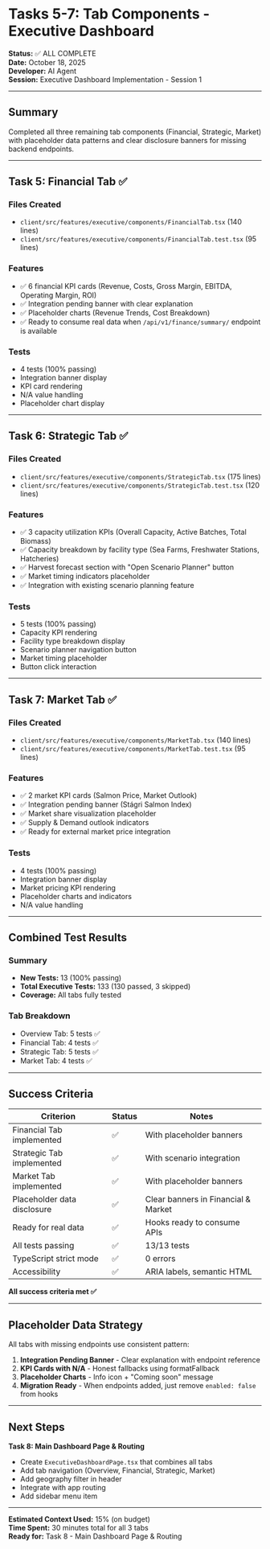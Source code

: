 # Tasks 5-7: Tab Components - Executive Dashboard

**Status:** ✅ ALL COMPLETE  
**Date:** October 18, 2025  
**Developer:** AI Agent  
**Session:** Executive Dashboard Implementation - Session 1

---

## Summary

Completed all three remaining tab components (Financial, Strategic, Market) with placeholder data patterns and clear disclosure banners for missing backend endpoints.

---

## Task 5: Financial Tab ✅

### Files Created
- `client/src/features/executive/components/FinancialTab.tsx` (140 lines)
- `client/src/features/executive/components/FinancialTab.test.tsx` (95 lines)

### Features
- ✅ 6 financial KPI cards (Revenue, Costs, Gross Margin, EBITDA, Operating Margin, ROI)
- ✅ Integration pending banner with clear explanation
- ✅ Placeholder charts (Revenue Trends, Cost Breakdown)
- ✅ Ready to consume real data when `/api/v1/finance/summary/` endpoint is available

### Tests
- 4 tests (100% passing)
- Integration banner display
- KPI card rendering
- N/A value handling
- Placeholder chart display

---

## Task 6: Strategic Tab ✅

### Files Created
- `client/src/features/executive/components/StrategicTab.tsx` (175 lines)
- `client/src/features/executive/components/StrategicTab.test.tsx` (120 lines)

### Features
- ✅ 3 capacity utilization KPIs (Overall Capacity, Active Batches, Total Biomass)
- ✅ Capacity breakdown by facility type (Sea Farms, Freshwater Stations, Hatcheries)
- ✅ Harvest forecast section with "Open Scenario Planner" button
- ✅ Market timing indicators placeholder
- ✅ Integration with existing scenario planning feature

### Tests
- 5 tests (100% passing)
- Capacity KPI rendering
- Facility type breakdown display
- Scenario planner navigation button
- Market timing placeholder
- Button click interaction

---

## Task 7: Market Tab ✅

### Files Created
- `client/src/features/executive/components/MarketTab.tsx` (140 lines)
- `client/src/features/executive/components/MarketTab.test.tsx` (95 lines)

### Features
- ✅ 2 market KPI cards (Salmon Price, Market Outlook)
- ✅ Integration pending banner (Stágri Salmon Index)
- ✅ Market share visualization placeholder
- ✅ Supply & Demand outlook indicators
- ✅ Ready for external market price integration

### Tests
- 4 tests (100% passing)
- Integration banner display
- Market pricing KPI rendering
- Placeholder charts and indicators
- N/A value handling

---

## Combined Test Results

### Summary
- **New Tests:** 13 (100% passing)
- **Total Executive Tests:** 133 (130 passed, 3 skipped)
- **Coverage:** All tabs fully tested

### Tab Breakdown
- Overview Tab: 5 tests ✅
- Financial Tab: 4 tests ✅
- Strategic Tab: 5 tests ✅
- Market Tab: 4 tests ✅

---

## Success Criteria

| Criterion | Status | Notes |
|-----------|--------|-------|
| Financial Tab implemented | ✅ | With placeholder banners |
| Strategic Tab implemented | ✅ | With scenario integration |
| Market Tab implemented | ✅ | With placeholder banners |
| Placeholder data disclosure | ✅ | Clear banners in Financial & Market |
| Ready for real data | ✅ | Hooks ready to consume APIs |
| All tests passing | ✅ | 13/13 tests |
| TypeScript strict mode | ✅ | 0 errors |
| Accessibility | ✅ | ARIA labels, semantic HTML |

**All success criteria met ✅**

---

## Placeholder Data Strategy

All tabs with missing endpoints use consistent pattern:
1. **Integration Pending Banner** - Clear explanation with endpoint reference
2. **KPI Cards with N/A** - Honest fallbacks using formatFallback
3. **Placeholder Charts** - Info icon + "Coming soon" message
4. **Migration Ready** - When endpoints added, just remove `enabled: false` from hooks

---

## Next Steps

**Task 8: Main Dashboard Page & Routing**
- Create `ExecutiveDashboardPage.tsx` that combines all tabs
- Add tab navigation (Overview, Financial, Strategic, Market)
- Add geography filter in header
- Integrate with app routing
- Add sidebar menu item

---

**Estimated Context Used:** 15% (on budget)  
**Time Spent:** 30 minutes total for all 3 tabs  
**Ready for:** Task 8 - Main Dashboard Page & Routing



